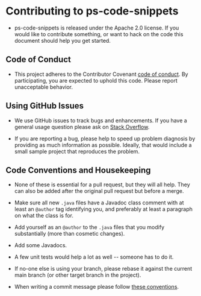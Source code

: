 # Contributing to ps-code-snippets
- ps-code-snippets is released under the Apache 2.0 license. If you would like to contribute something, or want to hack on the code this document should help you get started.



## Code of Conduct
- This project adheres to the Contributor Covenant [code of conduct](./CODE_OF_CONDUCT.md).
By participating, you are expected to uphold this code. Please report unacceptable behavior.



## Using GitHub Issues
- We use GitHub issues to track bugs and enhancements.
If you have a general usage question please ask on [Stack Overflow](https://stackoverflow.com).

- If you are reporting a bug, please help to speed up problem diagnosis by providing as much information as possible.
Ideally, that would include a small sample project that reproduces the problem.



## Code Conventions and Housekeeping
- None of these is essential for a pull request, but they will all help.  They can also be
added after the original pull request but before a merge.

- Make sure all new `.java` files have a Javadoc class comment with at least an `@author` tag identifying you, and preferably at least a paragraph on what the class is for. 
- Add yourself as an `@author` to the `.java` files that you modify substantially (more than cosmetic changes).
- Add some Javadocs.
- A few unit tests would help a lot as well -- someone has to do it.
- If no-one else is using your branch, please rebase it against the current main branch (or other target branch in the project).
- When writing a commit message please follow [these conventions](https://tbaggery.com/2008/04/19/a-note-about-git-commit-messages.html).

